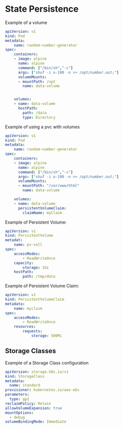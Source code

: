 # State Persistence

Example of a volume

```yaml
apiVersion: v1
kind: Pod
metadata:
    name: random-number-generator
spec:
    containers:
    - image: alpine
      name: alpine
      command: ["/bin/sh","-c"]
      args: ["shuf -i o-100 -n >> /opt/number.out;"]
      volumeMounts:
      - mountPath: /opt
        name: data-volume


    volumes:
    - name: data-volume
      hostPath:
        path: /data
        type: Directory
```

Example of using a pvc with volumes

```yaml
apiVersion: v1
kind: Pod
metadata:
    name: random-number-generator
spec:
    containers:
    - image: alpine
      name: alpine
      command: ["/bin/sh","-c"]
      args: ["shuf -i o-100 -n >> /opt/number.out;"]
      volumeMounts:
      - mountPath: "/var/www/html"
        name: data-volume

    volumes:
    - name: data-volume
      persistentVolumeClaim:
        claimName: myClaim

```

Example of Persistent Volume:

```yaml
apiVersion: v1
kind: PersistentVolume
metadat:
    name: pv-voll
spec:
    accessModes:
        - ReadWriteOnce
    capacity:
        storage: 1Gi
    hostPath:
        path: /tmp/data
```

Example of Persistent Volume Claim:

```yaml
apiVersion: v1
kind: PersistentVolumeClaim
metadata:
    name: myclaim
spec:
    accessModes:
        - ReadWriteOnce
    resources:
        requests:
            storage: 500Mi

```

## Storage Classes

Example of a Storage Class configuration

```yaml
apiVersion: storage.k8s.io/v1
kind: StorageClass
metadata:
  name: standard
provisioner: kubernetes.io/aws-ebs
parameters:
  type: gp2
reclaimPolicy: Retain
allowVolumeExpansion: true
mountOptions:
  - debug
volumeBindingMode: Immediate
```
